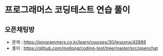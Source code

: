 # 프로그래머스 코딩테스트 연습 풀이
## 오픈채팅방
* 문제 : https://programmers.co.kr/learn/courses/30/lessons/42888
* 풀이 : https://github.com/mollong/coding-test/tree/master/src/openchat
